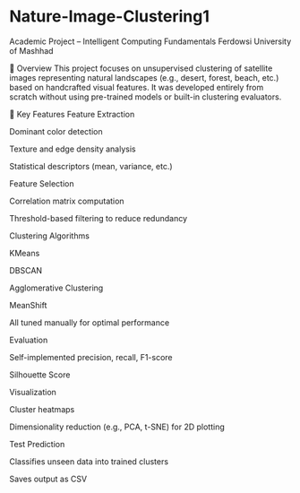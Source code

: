 # Nature-Image-Clustering1
Academic Project – Intelligent Computing Fundamentals
Ferdowsi University of Mashhad

📌 Overview
This project focuses on unsupervised clustering of satellite images representing natural landscapes (e.g., desert, forest, beach, etc.) based on handcrafted visual features. It was developed entirely from scratch without using pre-trained models or built-in clustering evaluators.

🚀 Key Features
Feature Extraction

Dominant color detection

Texture and edge density analysis

Statistical descriptors (mean, variance, etc.)

Feature Selection

Correlation matrix computation

Threshold-based filtering to reduce redundancy

Clustering Algorithms

KMeans

DBSCAN

Agglomerative Clustering

MeanShift

All tuned manually for optimal performance

Evaluation

Self-implemented precision, recall, F1-score

Silhouette Score

Visualization

Cluster heatmaps

Dimensionality reduction (e.g., PCA, t-SNE) for 2D plotting

Test Prediction

Classifies unseen data into trained clusters

Saves output as CSV
